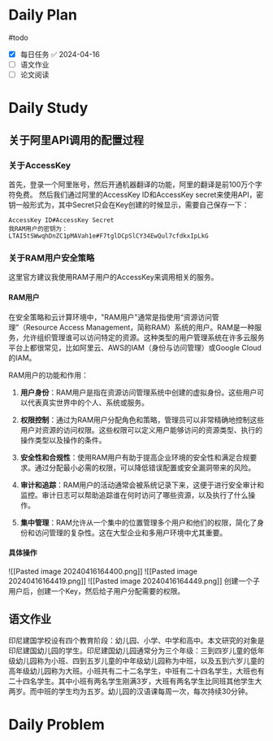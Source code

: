 # Daily Plan
#todo
- [x] 每日任务 ✅ 2024-04-16
- [ ] 语文作业
- [ ] 论文阅读
# Daily Study
## 关于阿里API调用的配置过程
### 关于AccessKey
首先，登录一个阿里账号，然后开通机器翻译的功能，阿里的翻译是前100万个字符免费。
然后我们通过阿里的AccessKey ID和AccessKey secret来使用API，密钥一般形式为，其中Secret只会在Key创建的时候显示，需要自己保存一下：
```ad-info
AccessKey ID#AccessKey Secret
我RAM用户的密钥为：
LTAI5tSWwqhDnZC1pMAVah1e#F7tglDCpSlCY34EwQul7cfdkxIpLkG
```
### 关于RAM用户安全策略
这里官方建议我使用RAM子用户的AccessKey来调用相关的服务。
#### RAM用户
在安全策略和云计算环境中，"RAM用户"通常是指使用“资源访问管理”（Resource Access Management，简称RAM）系统的用户。RAM是一种服务，允许组织管理谁可以访问特定的资源。这种类型的用户管理系统在许多云服务平台上都很常见，比如阿里云、AWS的IAM（身份与访问管理）或Google Cloud的IAM。

RAM用户的功能和作用：

1. **用户身份**：RAM用户是指在资源访问管理系统中创建的虚拟身份。这些用户可以代表真实世界中的个人、系统或服务。
    
2. **权限控制**：通过为RAM用户分配角色和策略，管理员可以非常精确地控制这些用户对资源的访问权限。这些权限可以定义用户能够访问的资源类型、执行的操作类型以及操作的条件。
    
3. **安全性和合规性**：使用RAM用户有助于提高企业环境的安全性和满足合规要求。通过分配最小必需的权限，可以降低错误配置或安全漏洞带来的风险。
    
4. **审计和追踪**：RAM用户的活动通常会被系统记录下来，这便于进行安全审计和监控。审计日志可以帮助追踪谁在何时访问了哪些资源，以及执行了什么操作。
    
5. **集中管理**：RAM允许从一个集中的位置管理多个用户和他们的权限，简化了身份和访问管理的复杂性。这在大型企业和多用户环境中尤其重要。
#### 具体操作
![[Pasted image 20240416164400.png]]
![[Pasted image 20240416164419.png]]
![[Pasted image 20240416164449.png]]
创建一个子用户后，创建一个Key，然后给子用户分配需要的权限。


## 语文作业
印尼建国学校设有四个教育阶段：幼儿园、小学、中学和高中。本文研究的对象是印尼建国幼儿园的学生。印尼建国幼儿园通常分为三个年级：三到四岁儿童的低年级幼儿园称为小班、四到五岁儿童的中年级幼儿园称为中班，以及五到六岁儿童的高年级幼儿园称为大班。小班共有二十二名学生，中班有二十四名学生，大班也有二十四名学生。其中小班有两名学生刚满3岁，大班有两名学生比同班其他学生大两岁。而中班的学生均为五岁。幼儿园的汉语课每周一次，每次持续30分钟。
# Daily Problem